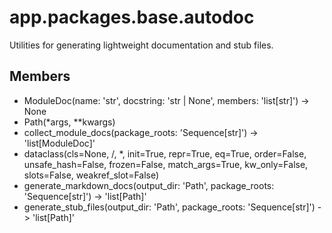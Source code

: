 # app.packages.base.autodoc

Utilities for generating lightweight documentation and stub files.

## Members
- ModuleDoc(name: 'str', docstring: 'str | None', members: 'list[str]') -> None
- Path(*args, **kwargs)
- collect_module_docs(package_roots: 'Sequence[str]') -> 'list[ModuleDoc]'
- dataclass(cls=None, /, *, init=True, repr=True, eq=True, order=False, unsafe_hash=False, frozen=False, match_args=True, kw_only=False, slots=False, weakref_slot=False)
- generate_markdown_docs(output_dir: 'Path', package_roots: 'Sequence[str]') -> 'list[Path]'
- generate_stub_files(output_dir: 'Path', package_roots: 'Sequence[str]') -> 'list[Path]'
